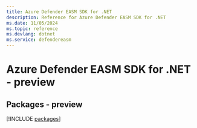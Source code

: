 ```yaml
---
title: Azure Defender EASM SDK for .NET
description: Reference for Azure Defender EASM SDK for .NET
ms.date: 11/05/2024
ms.topic: reference
ms.devlang: dotnet
ms.service: defendereasm
---
```

# Azure Defender EASM SDK for .NET - preview
## Packages - preview
[!INCLUDE [packages](defender-easm-index.md)]
